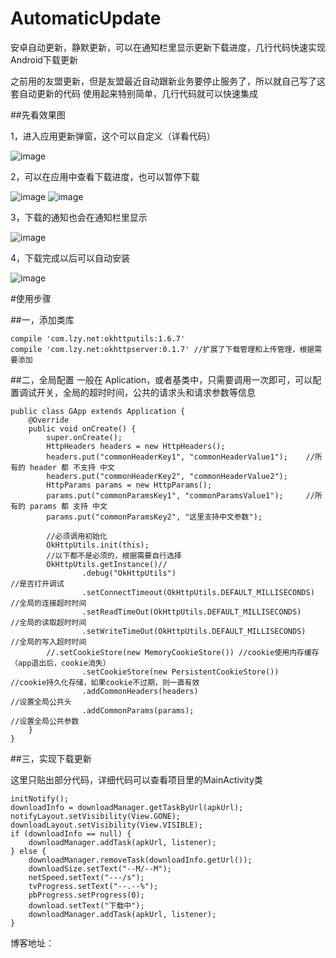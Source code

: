 # AutomaticUpdate
安卓自动更新，静默更新，可以在通知栏里显示更新下载进度，几行代码快速实现Android下载更新

之前用的友盟更新，但是友盟最近自动跟新业务要停止服务了，所以就自己写了这套自动更新的代码
使用起来特别简单，几行代码就可以快速集成

##先看效果图


1，进入应用更新弹窗，这个可以自定义（详看代码）

![image](https://github.com/qiushi123/AutomaticUpdate/blob/master/images/1.png?raw=true)

2，可以在应用中查看下载进度，也可以暂停下载

![image](https://github.com/qiushi123/AutomaticUpdate/blob/master/images/2.png?raw=true)
![image](https://github.com/qiushi123/AutomaticUpdate/blob/master/images/3.png?raw=true)

3，下载的通知也会在通知栏里显示

![image](https://github.com/qiushi123/AutomaticUpdate/blob/master/images/4.png?raw=true)

4，下载完成以后可以自动安装

![image](https://github.com/qiushi123/AutomaticUpdate/blob/master/images/5.png?raw=true)


#使用步骤

##一，添加类库

	compile 'com.lzy.net:okhttputils:1.6.7'
	compile 'com.lzy.net:okhttpserver:0.1.7' //扩展了下载管理和上传管理，根据需要添加
  
##二，全局配置
一般在 Aplication，或者基类中，只需要调用一次即可，可以配置调试开关，全局的超时时间，公共的请求头和请求参数等信息

	public class GApp extends Application {
	    @Override
	    public void onCreate() {
	        super.onCreate();
	        HttpHeaders headers = new HttpHeaders();
	        headers.put("commonHeaderKey1", "commonHeaderValue1");    //所有的 header 都 不支持 中文
	        headers.put("commonHeaderKey2", "commonHeaderValue2");
	        HttpParams params = new HttpParams();
	        params.put("commonParamsKey1", "commonParamsValue1");     //所有的 params 都 支持 中文
	        params.put("commonParamsKey2", "这里支持中文参数");
	
	        //必须调用初始化
	        OkHttpUtils.init(this);
	        //以下都不是必须的，根据需要自行选择
	        OkHttpUtils.getInstance()//
	                .debug("OkHttpUtils")                                              //是否打开调试
	                .setConnectTimeout(OkHttpUtils.DEFAULT_MILLISECONDS)               //全局的连接超时时间
	                .setReadTimeOut(OkHttpUtils.DEFAULT_MILLISECONDS)                  //全局的读取超时时间
	                .setWriteTimeOut(OkHttpUtils.DEFAULT_MILLISECONDS)                 //全局的写入超时时间
			//.setCookieStore(new MemoryCookieStore()) //cookie使用内存缓存（app退出后，cookie消失）
	                .setCookieStore(new PersistentCookieStore())                       //cookie持久化存储，如果cookie不过期，则一直有效
	                .addCommonHeaders(headers)                                         //设置全局公共头
	                .addCommonParams(params);                                          //设置全局公共参数
	    }
	} 
	  
  
##三，实现下载更新

这里只贴出部分代码，详细代码可以查看项目里的MainActivity类


	initNotify();
	downloadInfo = downloadManager.getTaskByUrl(apkUrl);
	notifyLayout.setVisibility(View.GONE);
	downloadLayout.setVisibility(View.VISIBLE);
	if (downloadInfo == null) {
		downloadManager.addTask(apkUrl, listener);
	} else {
		downloadManager.removeTask(downloadInfo.getUrl());
		downloadSize.setText("--M/--M");
		netSpeed.setText("---/s");
		tvProgress.setText("--.--%");
		pbProgress.setProgress(0);
		download.setText("下载中");
		downloadManager.addTask(apkUrl, listener);
	}

  
博客地址： 
  
  
  
  
  
  
  
  
  
  
  
